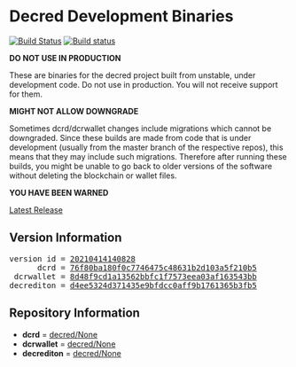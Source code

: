 
# Decred Development Binaries

[![Build Status](https://travis-ci.org/matheusd/decred-weekly-builds.svg?branch=v20210414140828)](https://travis-ci.org/matheusd/decred-weekly-builds) [![Build status](https://ci.appveyor.com/api/projects/status/hncgrnv0xuqb6s3c/branch/master?svg=true)](https://ci.appveyor.com/project/matheusd/decred-weekly-builds/branch/master)


**DO NOT USE IN PRODUCTION**

These are binaries for the decred project built from unstable, under development
code. Do not use in production. You will not receive support for them.

**MIGHT NOT ALLOW DOWNGRADE**

Sometimes dcrd/dcrwallet changes include migrations which cannot be downgraded.
Since these builds are made from code that is under development (usually from
the master branch of the respective repos), this means that they may include such
migrations. Therefore after running these builds, you might be unable to go back
to older versions of the software without deleting the blockchain or wallet
files.

**YOU HAVE BEEN WARNED**

[Latest Release](https://github.com/matheusd/decred-weekly-builds/releases/latest)

## Version Information

<pre>
version id = <a href="https://github.com/matheusd/decred-weekly-builds/releases/tag/v20210414140828">20210414140828</a>
      dcrd = <a href="https://github.com/decred/dcrd/commits/76f80ba180f0c7746475c48631b2d103a5f210b5">76f80ba180f0c7746475c48631b2d103a5f210b5</a>
 dcrwallet = <a href="https://github.com/decred/dcrwallet/commits/8d48f9cd1a13562bbfc1f7573eea03af163543bb">8d48f9cd1a13562bbfc1f7573eea03af163543bb</a>
decrediton = <a href="https://github.com/decred/decrediton/commits/d4ee5324d371435e9bfdcc0aff9b1761365b3fb5">d4ee5324d371435e9bfdcc0aff9b1761365b3fb5</a>
</pre>

## Repository Information

- **dcrd** = [decred/None](https://github.com/decred/dcrd)
- **dcrwallet** = [decred/None](https://github.com/decred/dcrwallet)
- **decrediton** = [decred/None](https://github.com/decred/decrediton)


